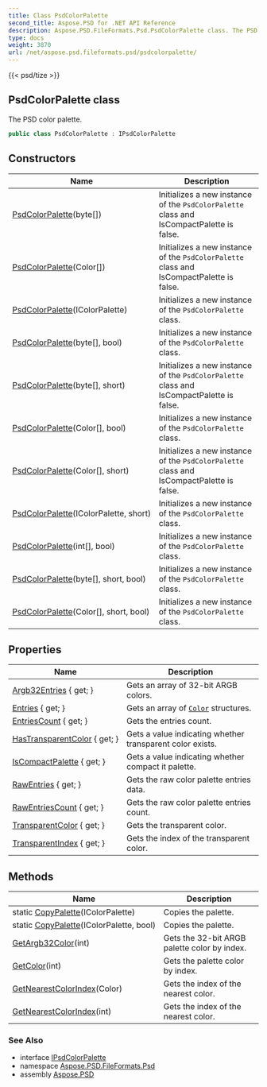 ```yaml
---
title: Class PsdColorPalette
second_title: Aspose.PSD for .NET API Reference
description: Aspose.PSD.FileFormats.Psd.PsdColorPalette class. The PSD color palette
type: docs
weight: 3870
url: /net/aspose.psd.fileformats.psd/psdcolorpalette/
---
```

{{< psd/tize >}}
## PsdColorPalette class

The PSD color palette.

```csharp
public class PsdColorPalette : IPsdColorPalette
```

## Constructors

| Name | Description |
| --- | --- |
| [PsdColorPalette](psdcolorpalette/#constructor_6)(byte[]) | Initializes a new instance of the `PsdColorPalette` class and IsCompactPalette is false. |
| [PsdColorPalette](psdcolorpalette/#constructor)(Color[]) | Initializes a new instance of the `PsdColorPalette` class and IsCompactPalette is false. |
| [PsdColorPalette](psdcolorpalette/#constructor_4)(IColorPalette) | Initializes a new instance of the `PsdColorPalette` class. |
| [PsdColorPalette](psdcolorpalette/#constructor_7)(byte[], bool) | Initializes a new instance of the `PsdColorPalette` class. |
| [PsdColorPalette](psdcolorpalette/#constructor_8)(byte[], short) | Initializes a new instance of the `PsdColorPalette` class and IsCompactPalette is false. |
| [PsdColorPalette](psdcolorpalette/#constructor_1)(Color[], bool) | Initializes a new instance of the `PsdColorPalette` class. |
| [PsdColorPalette](psdcolorpalette/#constructor_2)(Color[], short) | Initializes a new instance of the `PsdColorPalette` class and IsCompactPalette is false. |
| [PsdColorPalette](psdcolorpalette/#constructor_5)(IColorPalette, short) | Initializes a new instance of the `PsdColorPalette` class. |
| [PsdColorPalette](psdcolorpalette/#constructor_10)(int[], bool) | Initializes a new instance of the `PsdColorPalette` class. |
| [PsdColorPalette](psdcolorpalette/#constructor_9)(byte[], short, bool) | Initializes a new instance of the `PsdColorPalette` class. |
| [PsdColorPalette](psdcolorpalette/#constructor_3)(Color[], short, bool) | Initializes a new instance of the `PsdColorPalette` class. |

## Properties

| Name | Description |
| --- | --- |
| [Argb32Entries](../../aspose.psd.fileformats.psd/psdcolorpalette/argb32entries/) { get; } | Gets an array of 32-bit ARGB colors. |
| [Entries](../../aspose.psd.fileformats.psd/psdcolorpalette/entries/) { get; } | Gets an array of [`Color`](../../aspose.psd/color/) structures. |
| [EntriesCount](../../aspose.psd.fileformats.psd/psdcolorpalette/entriescount/) { get; } | Gets the entries count. |
| [HasTransparentColor](../../aspose.psd.fileformats.psd/psdcolorpalette/hastransparentcolor/) { get; } | Gets a value indicating whether transparent color exists. |
| [IsCompactPalette](../../aspose.psd.fileformats.psd/psdcolorpalette/iscompactpalette/) { get; } | Gets a value indicating whether compact it palette. |
| [RawEntries](../../aspose.psd.fileformats.psd/psdcolorpalette/rawentries/) { get; } | Gets the raw color palette entries data. |
| [RawEntriesCount](../../aspose.psd.fileformats.psd/psdcolorpalette/rawentriescount/) { get; } | Gets the raw color palette entries count. |
| [TransparentColor](../../aspose.psd.fileformats.psd/psdcolorpalette/transparentcolor/) { get; } | Gets the transparent color. |
| [TransparentIndex](../../aspose.psd.fileformats.psd/psdcolorpalette/transparentindex/) { get; } | Gets the index of the transparent color. |

## Methods

| Name | Description |
| --- | --- |
| static [CopyPalette](../../aspose.psd.fileformats.psd/psdcolorpalette/copypalette/#copypalette)(IColorPalette) | Copies the palette. |
| static [CopyPalette](../../aspose.psd.fileformats.psd/psdcolorpalette/copypalette/#copypalette_1)(IColorPalette, bool) | Copies the palette. |
| [GetArgb32Color](../../aspose.psd.fileformats.psd/psdcolorpalette/getargb32color/)(int) | Gets the 32-bit ARGB palette color by index. |
| [GetColor](../../aspose.psd.fileformats.psd/psdcolorpalette/getcolor/)(int) | Gets the palette color by index. |
| [GetNearestColorIndex](../../aspose.psd.fileformats.psd/psdcolorpalette/getnearestcolorindex/#getnearestcolorindex)(Color) | Gets the index of the nearest color. |
| [GetNearestColorIndex](../../aspose.psd.fileformats.psd/psdcolorpalette/getnearestcolorindex/#getnearestcolorindex_1)(int) | Gets the index of the nearest color. |

### See Also

* interface [IPsdColorPalette](../../aspose.psd/ipsdcolorpalette/)
* namespace [Aspose.PSD.FileFormats.Psd](../../aspose.psd.fileformats.psd/)
* assembly [Aspose.PSD](../../)


